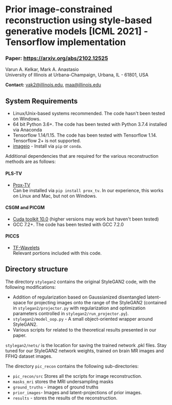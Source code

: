# Prior image-constrained reconstruction using style-based generative models [ICML 2021] - Tensorflow implementation

### Paper: https://arxiv.org/abs/2102.12525

Varun A. Kelkar, Mark A. Anastasio <br />
University of Illinois at Urbana-Champaign, Urbana, IL - 61801, USA

**Contact:** vak2@illinois.edu, maa@illinois.edu

## System Requirements
- Linux/Unix-based systems recommended. The code hasn't been tested on Windows.
- 64 bit Python 3.6+. The code has been tested with Python 3.7.4 installed via Anaconda
- Tensorflow 1.14/1.15. The code has been tested with Tensorflow 1.14. Tensorflow 2+ is not supported.
- [imageio](https://imageio.readthedocs.io/en/stable/) - Install via `pip` or `conda`.

Additional dependencies that are required for the various reconstruction methods are as follows:
#### PLS-TV
- [Prox-TV](https://pythonhosted.org/prox_tv/)<br />
  Can be installed via `pip install prox_tv`. In our experience, this works on Linux and Mac, but not on Windows.
  
#### CSGM and PICGM
- [Cuda toolkit 10.0](https://developer.nvidia.com/cuda-toolkit) (higher versions may work but haven't been tested)
- GCC 7.2+. The code has been tested with GCC 7.2.0

#### PICCS
- [TF-Wavelets](https://github.com/UiO-CS/tf-wavelets) <br />
  Relevant portions included with this code.
  
## Directory structure
The directory `stylegan2` contains the original StyleGAN2 code, with the following modifications:
- Addition of regularization based on Gaussianized disentangled latent-space for projecting images onto the range of the StyleGAN2 (contained in `stylegan2/projector.py` with regularization and optimization parameters controlled in `stylegan2/run_projector.py`). 
- `stylegan2/model_oop.py` - A small object-oriented wrapper around StyleGAN2.
- Various scripts for related to the theoretical results presented in our paper. 

`stylegan2/nets/` is the location for saving the trained network .pkl files. Stay tuned for our StyleGAN2 network weights, trained on brain MR images and FFHQ dataset images.

The directory `pic_recon` contains the following sub-directories:
- `pic_recon/src` Stores all the scripts for image reconstruction.
- `masks_mri` stores the MRI undersampling masks
- `ground_truths` - images of ground truths
- `prior_images`- Images and latent-projections of prior images.
- `results` - stores the results of the reconstruction.







